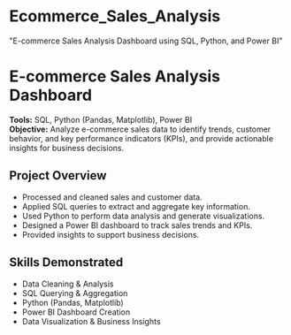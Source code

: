 # Ecommerce_Sales_Analysis
"E-commerce Sales Analysis Dashboard using SQL, Python, and Power BI"
# E-commerce Sales Analysis Dashboard

**Tools:** SQL, Python (Pandas, Matplotlib), Power BI  
**Objective:** Analyze e-commerce sales data to identify trends, customer behavior, and key performance indicators (KPIs), and provide actionable insights for business decisions.

## Project Overview
- Processed and cleaned sales and customer data.
- Applied SQL queries to extract and aggregate key information.
- Used Python to perform data analysis and generate visualizations.
- Designed a Power BI dashboard to track sales trends and KPIs.
- Provided insights to support business decisions.

## Skills Demonstrated
- Data Cleaning & Analysis
- SQL Querying & Aggregation
- Python (Pandas, Matplotlib)
- Power BI Dashboard Creation
- Data Visualization & Business Insights
